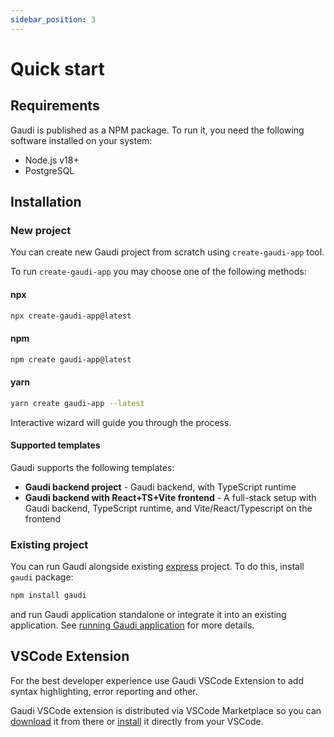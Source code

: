 ```yaml
---
sidebar_position: 3
---
```


# Quick start

## Requirements

Gaudi is published as a NPM package.
To run it, you need the following software installed on your system:

- Node.js v18+
- PostgreSQL

## Installation

### New project

You can create new Gaudi project from scratch using `create-gaudi-app` tool.

To run `create-gaudi-app` you may choose one of the following methods:

#### npx

```bash
npx create-gaudi-app@latest
```

#### npm

```bash
npm create gaudi-app@latest
```

#### yarn

```sh
yarn create gaudi-app --latest
```

Interactive wizard will guide you through the process.

#### Supported templates

Gaudi supports the following templates:

- **Gaudi backend project** - Gaudi backend, with TypeScript runtime
- **Gaudi backend with React+TS+Vite frontend** - A full-stack setup with Gaudi backend, TypeScript runtime, and Vite/React/Typescript on the frontend

### Existing project

You can run Gaudi alongside existing [express](https://expressjs.com/) project. To do this, install `gaudi` package:

```bash
npm install gaudi
```

and run Gaudi application standalone or integrate it into an existing application. See [running Gaudi application](../core-concepts/application#running) for more details.

## VSCode Extension

For the best developer experience use Gaudi VSCode Extension to add syntax highlighting, error reporting and other.

Gaudi VSCode extension is distributed via VSCode Marketplace so you can [download](https://marketplace.visualstudio.com/items?itemName=gaudi.vscode) it from there or [install](https://code.visualstudio.com/docs/editor/extension-marketplace) it directly from your VSCode.

